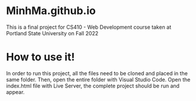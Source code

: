 # MinhMa.github.io

This is a final project for CS410 - Web Development course taken at Portland State University on Fall 2022


# How to use it!

In order to run this project, all the files need to be cloned and placed in the same folder. Then, open the entire folder with Visual Studio Code. Open the index.html file with Live Server, the complete project should be run and appear.

